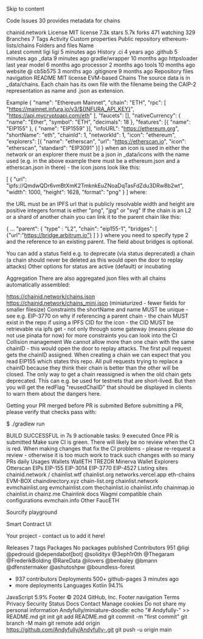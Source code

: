 Skip to content

Code
Issues
30
provides metadata for chains

chainid.network
License
 MIT license
 7.3k stars
 5.7k forks
 471 watching
 329 Branches
 7 Tags
 Activity
 Custom properties
Public repository
ethereum-lists/chains
Folders and files
Name	
Latest commit
ligi
ligi
5 minutes ago
History
.ci
4 years ago
.github
5 minutes ago
_data
9 minutes ago
gradle/wrapper
10 months ago
httpsloader
last year
model
6 months ago
processor
2 months ago
tools
10 months ago
website @ cb5b575
3 months ago
.gitignore
9 months ago
Repository files navigation
README
MIT license
EVM-based Chains
The source data is in _data/chains. Each chain has its own file with the filename being the CAIP-2 representation as name and .json as extension.

Example
{
  "name": "Ethereum Mainnet",
  "chain": "ETH",
  "rpc": [
    "https://mainnet.infura.io/v3/${INFURA_API_KEY}",
    "https://api.mycryptoapi.com/eth"
  ],
  "faucets": [],
  "nativeCurrency": {
    "name": "Ether",
    "symbol": "ETH",
    "decimals": 18
  },
  "features": [{ "name": "EIP155" }, { "name": "EIP1559" }],
  "infoURL": "https://ethereum.org",
  "shortName": "eth",
  "chainId": 1,
  "networkId": 1,
  "icon": "ethereum",
  "explorers": [{
    "name": "etherscan",
    "url": "https://etherscan.io",
    "icon": "etherscan",
    "standard": "EIP3091"
  }]
}
when an icon is used in either the network or an explorer there must be a json in _data/icons with the name used (e.g. in the above example there must be a ethereum.json and a etherscan.json in there) - the icon jsons look like this:

[
    {
      "url": "ipfs://QmdwQDr6vmBtXmK2TmknkEuZNoaDqTasFdZdu3DRw8b2wt",
      "width": 1000,
      "height": 1628,
      "format": "png"
    }
]
where:

the URL must be an IPFS url that is publicly resolvable
width and height are positive integers
format is either "png", "jpg" or "svg"
If the chain is an L2 or a shard of another chain you can link it to the parent chain like this:

{
  ...
  "parent": {
   "type" : "L2",
   "chain": "eip155-1",
   "bridges": [ {"url":"https://bridge.arbitrum.io"} ]
  }
}
where you need to specify type 2 and the reference to an existing parent. The field about bridges is optional.

You can add a status field e.g. to deprecate (via status deprecated) a chain (a chain should never be deleted as this would open the door to replay attacks) Other options for status are active (default) or incubating

Aggregation
There are also aggregated json files with all chains automatically assembled:

https://chainid.network/chains.json
https://chainid.network/chains_mini.json (miniaturized - fewer fields for smaller filesize)
Constraints
the shortName and name MUST be unique - see e.g. EIP-3770 on why
if referencing a parent chain - the chain MUST exist in the repo
if using a IPFS CID for the icon - the CID MUST be retrievable via ipfs get - not only through some gateway (means please do not use pinata for now)
for more constraints you can look into the CI
Collision management
We cannot allow more than one chain with the same chainID - this would open the door to replay attacks. The first pull request gets the chainID assigned. When creating a chain we can expect that you read EIP155 which states this repo. All pull requests trying to replace a chainID because they think their chain is better than the other will be closed. The only way to get a chain reassigned is when the old chain gets deprecated. This can e.g. be used for testnets that are short-lived. But then you will get the redFlag "reusedChaiID" that should be displayed in clients to warn them about the dangers here.

Getting your PR merged
before PR is submited
Before submitting a PR, please verify that checks pass with:

$ ./gradlew run

BUILD SUCCESSFUL in 7s
9 actionable tasks: 9 executed
Once PR is submitted
Make sure CI is green. There will likely be no review when the CI is red.
When making changes that fix the CI problems - please re-request a review - otherwise it is too much work to track such changes with so many PRs daily
Usages
Wallets
WallETH
TREZOR
Minerva Wallet
Explorers
Otterscan
EIPs
EIP-155
EIP-3014
EIP-3770
EIP-4527
Listing sites
chainid.network / chainlist.wtf
chainlist.org
networks.vercel.app
eth-chains
EVM-BOX
chaindirectory.xyz
chain-list.org
chainlist.network
evmchainlist.org
evmchainlist.com
thechainlist.io
chainlist.info
chainmap.io
chainlist.in
chainz.me
Chainlink docs
Wagmi compatible chain configurations
evmchain.info
Other
FaucETH

Sourcify playground

Smart Contract UI

Your project - contact us to add it here!

Releases
 7 tags
Packages
No packages published
Contributors
951
@ligi
@pedrouid
@dependabot[bot]
@solidityx
@3eph1r0th
@Thegaram
@FrederikBolding
@RareData
@ilovers
@benbaley
@bmann
@dfenstermaker
@ashutoshpw
@boundless-forest
+ 937 contributors
Deployments
500+
 github-pages 3 minutes ago
+ more deployments
Languages
Kotlin
94.1%
 
JavaScript
5.9%
Footer
© 2024 GitHub, Inc.
Footer navigation
Terms
Privacy
Security
Status
Docs
Contact
Manage cookies
Do not share my personal information
Andyfully/miniature-doodle: echo "# Andyfully-" >> README.md git init git add README.md git commit -m "first commit" git branch -M main git remote add origin https://github.com/Andyfully/Andyfully-.git git push -u origin main
